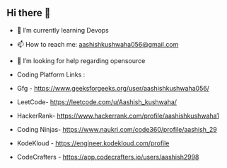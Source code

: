 ## Hi there 👋
- 🌱 I’m currently learning Devops 
- 📫 How to reach me: aashishkushwaha056@gmail.com
-  🤔 I’m looking for help regarding opensource

-  Coding Platform Links :
-  Gfg - https://www.geeksforgeeks.org/user/aashishkushwaha056/
-  LeetCode- https://leetcode.com/u/Aashish_kushwaha/
-  HackerRank- https://www.hackerrank.com/profile/aashishkushwaha1
-  Coding Ninjas- https://www.naukri.com/code360/profile/aashish_29
-  KodeKloud - https://engineer.kodekloud.com/profile
-  CodeCrafters - https://app.codecrafters.io/users/aashish2998

<!--
**aashish2998/aashish2998** is a ✨ _special_ ✨ repository because its `README.md` (this file) appears on your GitHub profile.

Here are some ideas to get you started:

- 🔭 I’m currently working on ...
- 🌱 I’m currently learning Devops 
- 👯 I’m looking to collaborate on ...
- 🤔 I’m looking for help with ...
- 💬 Ask me about ...
- 📫 How to reach me: aashishkushwaha056@gmail.com
- 😄 Pronouns: ...
- ⚡ Fun fact: ...
-->
<!-- my-badges start -->
<!-- my-badges end -->

